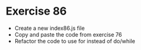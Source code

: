 # Exercise 86

- Create a new index86.js file
- Copy and paste the code from exercise 76
- Refactor the code to use for instead of do/while
